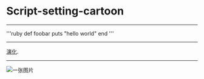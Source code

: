 # Script-setting-cartoon

---------------------------

'''ruby
   def foobar
      puts "hello world"
   end
'''

-------------------

[演化](/演化.docx).

-----

![一张图片](http://imgur.com/myimage.jpg)
